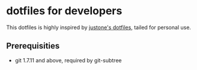 # dotfiles for developers #

This dotfiles is highly inspired by [justone's dotfiles](http://github.com/justone/dotfiles), tailed for personal use.

## Prerequisities ##
 - git 1.7.11 and above, required by git-subtree

